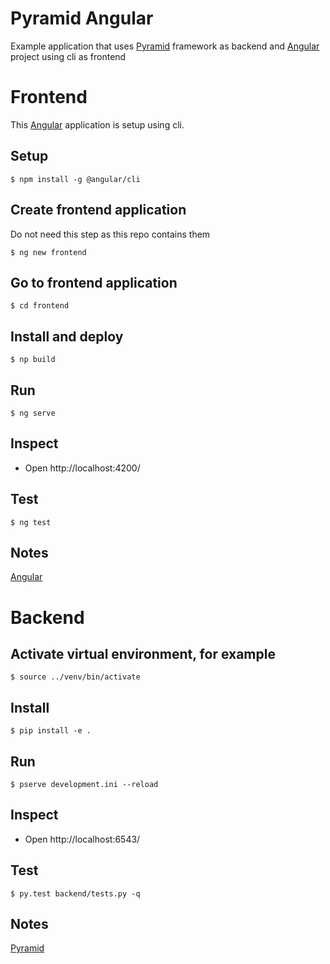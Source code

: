 # Pyramid Angular
Example application that uses [Pyramid](https://trypyramid.com/) framework as backend and [Angular](https://angular.io/) project using cli as frontend

# Frontend

This [Angular](https://angular.io/) application is setup using cli.

## Setup

```
$ npm install -g @angular/cli
```

## Create frontend application
Do not need this step as this repo contains them

```
$ ng new frontend
```

## Go to frontend application

```
$ cd frontend
```
## Install and deploy

```
$ np build
```

## Run

```
$ ng serve
```

## Inspect

* Open http://localhost:4200/

## Test

```
$ ng test
```

## Notes

[Angular](https://angular.io/)

# Backend

## Activate virtual environment, for example

```
$ source ../venv/bin/activate
```

## Install

```
$ pip install -e .
```

## Run

```
$ pserve development.ini --reload
```

## Inspect

* Open http://localhost:6543/

## Test

```
$ py.test backend/tests.py -q
```

## Notes

[Pyramid](https://trypyramid.com/)
